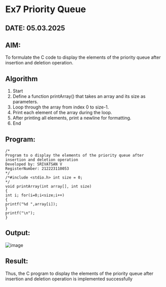 # Ex7 Priority Queue
## DATE: 05.03.2025
## AIM:
To formulate the C code to display the elements of the priority queue after insertion and deletion operation.

## Algorithm
1. Start
2. Define a function printArray() that takes an array and its size as parameters.
3. Loop through the array from index 0 to size-1.
4. Print each element of the array during the loop.
5. After printing all elements, print a newline for formatting.
6. End

## Program:
```
/*
Program to o display the elements of the priority queue after insertion and deletion operation
Developed by: SRIVATSAN V
RegisterNumber: 212223110053
*/
/*#include <stdio.h> int size = 0;
*/
void printArray(int array[], int size)
{
int i; for(i=0;i<size;i++)
{
printf("%d ",array[i]);
}
printf("\n");
}
```

## Output:
![image](https://github.com/user-attachments/assets/f65c01c1-8141-469c-8458-5d705e70d9f1)



## Result:
Thus, the C program to display the elements of the priority queue after insertion and deletion operation is implemented successfully
